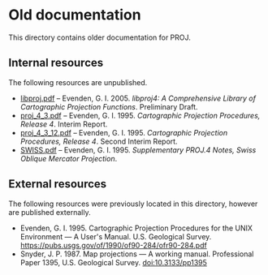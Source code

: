 # Old documentation

This directory contains older documentation for PROJ.

## Internal resources

The following resources are unpublished.

* [libproj.pdf](libproj.pdf) – Evenden, G. I. 2005. *libproj4: A Comprehensive Library of Cartographic Projection Functions*. Preliminary Draft.
* [proj_4_3.pdf](proj_4_3.pdf) –  Evenden, G. I. 1995. *Cartographic Projection Procedures, Release 4*. Interim Report.
* [proj_4_3_12.pdf](proj_4_3_12.pdf) – Evenden, G. I. 1995. *Cartographic Projection Procedures, Release 4*. Second Interim Report.
* [SWISS.pdf](SWISS.pdf) – Evenden, G. I. 1995. *Supplementary PROJ.4 Notes, Swiss Oblique Mercator Projection*.


## External resources

The following resources were previously located in this directory, however are published externally.

* Evenden, G. I. 1995. Cartographic Projection Procedures for the UNIX Environment — A User's Manual. U.S. Geological Survey. <https://pubs.usgs.gov/of/1990/of90-284/ofr90-284.pdf>
* Snyder, J. P. 1987. Map projections — A working manual. Professional Paper 1395, U.S. Geological Survey. [doi:10.3133/pp1395](https://doi.org/10.3133/pp1395)
